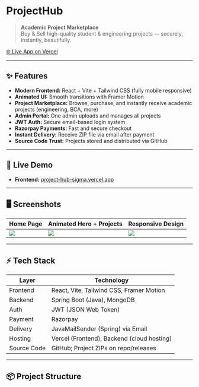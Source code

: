 # ProjectHub

> **Academic Project Marketplace**  
> Buy & Sell high-quality student & engineering projects — securely, instantly, beautifully.

[🌐 Live App on Vercel](https://project-hub-sigma.vercel.app/)

---

## ✨ Features

- **Modern Frontend:** React + Vite + Tailwind CSS (fully mobile responsive)
- **Animated UI:** Smooth transitions with Framer Motion
- **Project Marketplace:** Browse, purchase, and instantly receive academic projects (engineering, BCA, more)
- **Admin Portal:** One admin uploads and manages all projects
- **JWT Auth:** Secure email-based login system
- **Razorpay Payments:** Fast and secure checkout
- **Instant Delivery:** Receive ZIP file via email after payment
- **Source Code Trust:** Projects stored and distributed via GitHub

---

## 🚀 Live Demo

- **Frontend:** [project-hub-sigma.vercel.app](https://project-hub-sigma.vercel.app/)

---

## 🖥️ Screenshots

| Home Page                              | Animated Hero + Projects             | Responsive Design                    |
|-----------------------------------------|--------------------------------------|--------------------------------------|
| ![](https://undraw.co/static/images/illustrations/educator_re_ju47.svg) | ![](https://undraw.co/static/images/illustrations/edu_dashboard_re_view.svg) | ![](https://undraw.co/static/images/illustrations/weather_app_re_kcb1.svg) |

---

## ⚡ Tech Stack

| Layer        | Technology                                    |
|--------------|-----------------------------------------------|
| Frontend     | React, Vite, Tailwind CSS, Framer Motion      |
| Backend      | Spring Boot (Java), MongoDB                   |
| Auth         | JWT (JSON Web Token)                          |
| Payment      | Razorpay                                      |
| Delivery     | JavaMailSender (Spring) via Email             |
| Hosting      | Vercel (Frontend), Backend (cloud hosting)    |
| Source Code  | GitHub; Project ZIPs on repo/releases         |

---

## 📦 Project Structure

